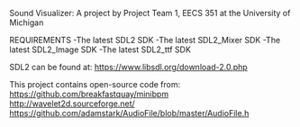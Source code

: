 Sound Visualizer: A project by Project Team 1, EECS 351 at the University of Michigan

REQUIREMENTS
-The latest SDL2 SDK
-The latest SDL2_Mixer SDK
-The latest SDL2_Image SDK
-The latest SDL2_ttf SDK

SDL2 can be found at:
https://www.libsdl.org/download-2.0.php

This project contains open-source code from:
https://github.com/breakfastquay/minibpm
http://wavelet2d.sourceforge.net/
https://github.com/adamstark/AudioFile/blob/master/AudioFile.h
